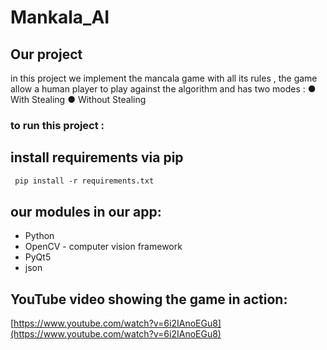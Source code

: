 # Mankala_AI
## Our project

in this project we implement the mancala game with all its rules , the game allow a human player to play against the algorithm and has two modes :
  ● With Stealing
  ● Without Stealing 

### to  run this project :
## install requirements via pip
```markdown
 pip install -r requirements.txt
```

## our modules in our app:
- Python
- OpenCV - computer vision framework
- PyQt5 
- json 

## YouTube video showing the game in action:
[https://www.youtube.com/watch?v=6i2IAnoEGu8](https://www.youtube.com/watch?v=6i2IAnoEGu8)
